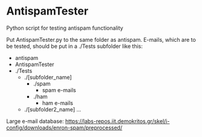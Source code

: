 # AntispamTester
Python script for testing antispam functionality

Put AntispamTester.py to the same folder as antispam. E-mails, which are to be tested, should be put in a ./Tests subfolder like this:

- antispam
- AntispamTester
- ./Tests
    - ./[subfolder_name]
        - ./spam
            - spam e-mails
        - ./ham
            - ham e-mails
    - ./[subfolder2_name]
    ...

Large e-mail database: https://labs-repos.iit.demokritos.gr/skel/i-config/downloads/enron-spam/preprocessed/
